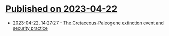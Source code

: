 # [Published on 2023-04-22](index.md)

* [2023-04-22, 14:27:27](https://lobste.rs/s/hdrfuk/cretaceous_paleogene_extinction_event) - [The Cretaceous-Paleogene extinction event and security practice](https://ioc.exchange/@invisv/110242893952669306)
